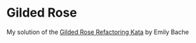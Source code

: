 # Gilded Rose
My solution of the [Gilded Rose Refactoring Kata](https://github.com/emilybache/GildedRose-Refactoring-Kata) by Emily Bache
